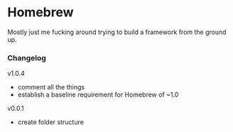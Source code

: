 # Homebrew

Mostly just me fucking around trying to build a framework from the ground up.

### Changelog

v1.0.4
- comment all the things
- establish a baseline requirement for Homebrew of ~1.0

v0.0.1
- create folder structure